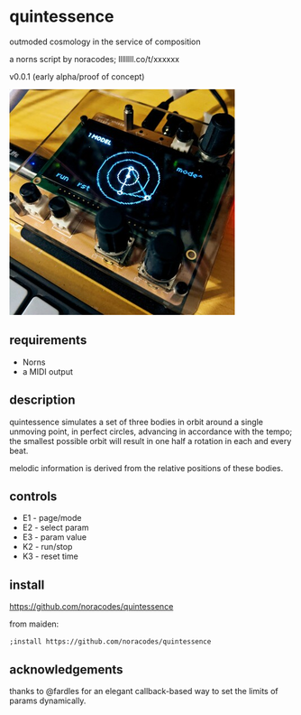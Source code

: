 # quintessence
outmoded cosmology in the service of composition

a norns script by noracodes; llllllll.co/t/xxxxxx

v0.0.1 (early alpha/proof of concept)

![a photo of Norns running quintessence](hero-small.jpg)

## requirements

- Norns
- a MIDI output

## description

quintessence simulates a set of three bodies in orbit around a single unmoving point,
in perfect circles, advancing in accordance with the tempo;
the smallest possible orbit will result in one half a rotation in each and every beat.

melodic information is derived from the relative positions of these bodies.

## controls
- E1 - page/mode
- E2 - select param
- E3 - param value
- K2 - run/stop
- K3 - reset time

## install

https://github.com/noracodes/quintessence

from maiden:

```text
;install https://github.com/noracodes/quintessence
```

## acknowledgements
thanks to @fardles for an elegant callback-based way to set the limits of params dynamically.


